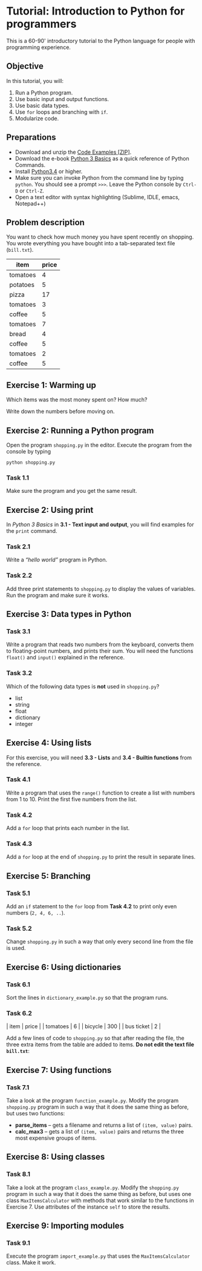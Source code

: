 
# Tutorial: Introduction to Python for programmers

This is a 60-90' introductory tutorial to the Python language for people with programming experience.

## Objective

In this tutorial, you will:

1. Run a Python program.
2. Use basic input and output functions.
3. Use basic data types.
4. Use `for` loops and branching with `if`.
5. Modularize code.

## Preparations

* Download and unzip the [Code Examples [ZIP]](files/python_shopping_list.zip).
* Download the e-book [Python 3 Basics](https://krother.gitbooks.io/python-3-basics-tutorial/content/) as a quick reference of Python Commands.
* Install [Python3.4](http://www.python.org) or higher.
* Make sure you can invoke Python from the command line by typing `python`. You should see a prompt `>>>`. Leave the Python console by `Ctrl-D` or `Ctrl-Z`.
* Open a text editor with syntax highlighting (Sublime, IDLE, emacs, Notepad++)

## Problem description
You want to check how much money you have spent recently on shopping. You wrote everything you have bought into a tab-separated text file (`bill.txt`). 

| item | price |
|------|-------|
| tomatoes | 4 |
| potatoes | 5 |
| pizza | 17 |
| tomatoes | 3 |
| coffee | 5 |
| tomatoes | 7 |
| bread | 4 |
| coffee | 5 |
| tomatoes | 2 |
| coffee | 5 |

## Exercise 1: Warming up

Which items was the most money spent on? How much? 

Write down the numbers before moving on.


## Exercise 2: Running a Python program

Open the program `shopping.py` in the editor. Execute the program from the console by typing 

    python shopping.py

### Task 1.1
Make sure the program and you get the same result.

## Exercise 2: Using print

In *Python 3 Basics* in **3.1 - Text input and output**, you will find examples for the `print` command.

### Task 2.1
Write a *“hello world”* program in Python.

### Task 2.2
Add three print statements to `shopping.py` to display the values of variables. Run the program and make sure it works.

## Exercise 3: Data types in Python

### Task 3.1
Write a program that reads two numbers from the keyboard, converts them to floating-point numbers, and prints their sum. You will need the functions `float()` and `input()` explained in the reference.

### Task 3.2
Which of the following data types is **not** used in `shopping.py`? 

* list
* string
* float
* dictionary
* integer

## Exercise 4: Using lists
For this exercise, you will need **3.3 - Lists** and **3.4 - Builtin functions** from the reference.

### Task 4.1
Write a program that uses the `range()` function to create a list with numbers from 1 to 10. Print the first five numbers from the list.

### Task 4.2
Add a `for` loop that prints each number in the list.

### Task 4.3
Add a `for` loop at the end of `shopping.py` to print the result in separate lines.

## Exercise 5: Branching

### Task 5.1
Add an `if` statement to the `for` loop from **Task 4.2** to print only even numbers (`2, 4, 6, ..`).

### Task 5.2
Change `shopping.py` in such a way that only every second line from the file is used.

## Exercise 6: Using dictionaries

### Task 6.1
Sort the lines in `dictionary_example.py` so that the program runs.

### Task 6.2

| item | price |
| tomatoes | 6 | 
| bicycle | 300 | 
| bus ticket | 2 |

Add a few lines of code to `shopping.py` so that after reading the file, the three extra items from the table are added to items. **Do not edit the text file `bill.txt`**:

## Exercise 7: Using functions

### Task 7.1
Take a look at the program `function_example.py`. Modify the program `shopping.py` program in such a way that it does the same thing as before, but uses two functions:

* **parse_items** – gets a filename and returns a list of `(item, value)` pairs.
* **calc_max3** – gets a list of `(item, value)` pairs and returns the three most expensive groups of items.

## Exercise 8: Using classes

### Task 8.1
Take a look at the program `class_example.py`. Modify the `shopping.py` program in such a way that it does the same thing as before, but uses one class `MaxItemsCalculator` with methods that work similar to the functions in Exercise 7. Use attributes of the instance `self` to store the results.

## Exercise 9: Importing modules

### Task 9.1
Execute the program `import_example.py` that uses the `MaxItemsCalculator` class. Make it work.
